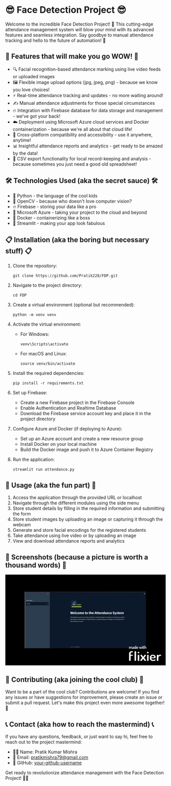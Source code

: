 # 😎 Face Detection Project 😎

Welcome to the incredible Face Detection Project! 🎉 This cutting-edge attendance management system will blow your mind with its advanced features and seamless integration. Say goodbye to manual attendance tracking and hello to the future of automation! 🚀

## 🌟 Features that will make you go WOW! 🌟

- 🔍 Facial recognition-based attendance marking using live video feeds or uploaded images
- 🖼️ Flexible image upload options (jpg, jpeg, png) - because we know you love choices!
- ⚡ Real-time attendance tracking and updates - no more waiting around!
- ✍️ Manual attendance adjustments for those special circumstances
- 🔥 Integration with Firebase database for data storage and management - we've got your back!
- ☁️ Deployment using Microsoft Azure cloud services and Docker containerization - because we're all about that cloud life!
- 📱 Cross-platform compatibility and accessibility - use it anywhere, anytime!
- 📊 Insightful attendance reports and analytics - get ready to be amazed by the data!
- 📁 CSV export functionality for local record-keeping and analysis - because sometimes you just need a good old spreadsheet!

## 🛠️ Technologies Used (aka the secret sauce) 🛠️

- 🐍 Python - the language of the cool kids
- 👀 OpenCV - because who doesn't love computer vision?
- 🔥 Firebase - storing your data like a pro
- 🚀 Microsoft Azure - taking your project to the cloud and beyond
- 🐳 Docker - containerizing like a boss
- 🌈 Streamlit - making your app look fabulous

## 📋 Installation (aka the boring but necessary stuff) 📋

1. Clone the repository:

   ```
   git clone https://github.com/Pratik228/FDP.git
   ```

2. Navigate to the project directory:

   ```
   cd FDP
   ```

3. Create a virtual environment (optional but recommended):

   ```
   python -m venv venv
   ```

4. Activate the virtual environment:

   - For Windows:
     ```
     venv\Scripts\activate
     ```
   - For macOS and Linux:
     ```
     source venv/bin/activate
     ```

5. Install the required dependencies:

   ```
   pip install -r requirements.txt
   ```

6. Set up Firebase:

   - Create a new Firebase project in the Firebase Console
   - Enable Authentication and Realtime Database
   - Download the Firebase service account key and place it in the project directory

7. Configure Azure and Docker (if deploying to Azure):

   - Set up an Azure account and create a new resource group
   - Install Docker on your local machine
   - Build the Docker image and push it to Azure Container Registry

8. Run the application:
   ```
   streamlit run attendance.py
   ```

## 🚀 Usage (aka the fun part) 🚀

1. Access the application through the provided URL or localhost
2. Navigate through the different modules using the side menu
3. Store student details by filling in the required information and submitting the form
4. Store student images by uploading an image or capturing it through the webcam
5. Generate and store facial encodings for the registered students
6. Take attendance using live video or by uploading an image
7. View and download attendance reports and analytics

## 📸 Screenshots (because a picture is worth a thousand words) 📸

![Screenshot Animation](image.gif)

## 🤝 Contributing (aka joining the cool club) 🤝

Want to be a part of the cool club? Contributions are welcome! If you find any issues or have suggestions for improvement, please create an issue or submit a pull request. Let's make this project even more awesome together! 💪

## 📞 Contact (aka how to reach the mastermind) 📞

If you have any questions, feedback, or just want to say hi, feel free to reach out to the project mastermind:

- 🙋‍♂️ Name: Pratik Kumar Mishra
- 📧 Email: pratikmishra79@gmail.com
- 🐙 GitHub: [your-github-username](https://github.com/Pratik228)

Get ready to revolutionize attendance management with the Face Detection Project! 🎉🚀
